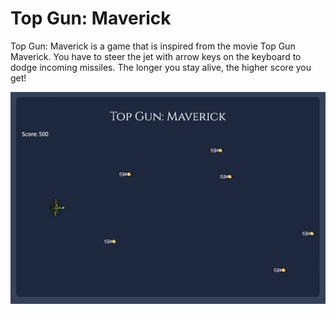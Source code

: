 ﻿# Top Gun: Maverick

Top Gun: Maverick is a game that is inspired from the movie Top Gun Maverick. You have to steer the jet with arrow keys on the keyboard to dodge incoming missiles. The longer you stay alive, the higher score you get!

![project overview](https://github.com/raymondleemv/Top-Gun-Maverick/blob/master/image/top-gun-maverick.png)
